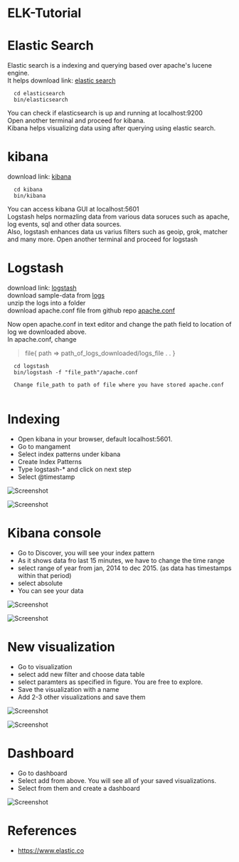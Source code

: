 # ELK-Tutorial

# Elastic Search 
  Elastic search is a indexing and querying based over apache's lucene engine.</br>
  It helps download link: [elastic search](https://artifacts.elastic.co/downloads/elasticsearch/elasticsearch-6.7.0.tar.gz) 

```
  cd elasticsearch
  bin/elasticsearch
```

You can check if elasticsearch is up and running at localhost:9200 </br>
Open another terminal and proceed for kibana. </br>
Kibana helps visualizing data using after querying using elastic search.


# kibana
download link: [kibana](https://www.elastic.co/downloads/kibana)

```
  cd kibana
  bin/kibana
```
You can access kibana GUI at localhost:5601 </br>
Logstash helps normazling data from various data soruces such as apache, log events, sql and other data sources. </br>
Also, logstash enhances data us varius filters such as geoip, grok, matcher and many more.
Open another terminal and proceed for logstash


# Logstash

download link: [logstash](https://www.elastic.co/downloads/logstash) <br>
download sample-data from [logs](https://github.com/Alakazam03/ELK-Tutorial/blob/master/logs.zip)<br>
unzip the logs into a folder </br>
download apache.conf file from github repo [apache.conf](https://github.com/Alakazam03/ELK-Tutorial/blob/master/apache.conf)

Now open apache.conf in text editor and change the path field to location of log we downloaded above. </br>
In apache.conf, change <br>
> file{
    path => path_of_logs_downloaded/logs_file
   .
   .
  }

```
  cd logstash
  bin/logstash -f "file_path"/apache.conf
  
  Change file_path to path of file where you have stored apache.conf
  
```


# Indexing

  * Open kibana in your browser, default localhost:5601.
  * Go to mangament
  * Select index patterns under kibana
  * Create Index Patterns
  * Type logstash-* and click on next step
  * Select @timestamp
  
  ![Screenshot](https://user-images.githubusercontent.com/23367724/55173780-4ffc5700-51a2-11e9-8407-3d300d9a3701.png) <!-- .element height="20%" width="20%" -->
  
  ![Screenshot](https://user-images.githubusercontent.com/23367724/55176701-a324d880-51a7-11e9-9d7f-1c053dbb63e5.png)
  
# Kibana console

  * Go to Discover, you will see your index pattern 
  * As it shows data fro last 15 minutes, we have to change the time range
  * select range of year from jan, 2014 to dec 2015. (as data has timestamps within that period)
  * select absolute
  * You can see your data 
  
  ![Screenshot](https://user-images.githubusercontent.com/23367724/55173750-47a41c00-51a2-11e9-80a0-16ec90279292.png)
  
  ![Screenshot](https://user-images.githubusercontent.com/23367724/55173780-4ffc5700-51a2-11e9-8407-3d300d9a3701.png)
  
  
# New visualization
  
  * Go to visualization
  * select add new filter and choose data table
  * select paramters as specified in figure. You are free to explore.
  * Save the visualization with a name 
  * Add 2-3 other visualizations and save them
  
   ![Screenshot](https://user-images.githubusercontent.com/23367724/55173182-41fa0680-51a1-11e9-9ae5-72662d551c58.png)
   
   ![Screenshot](https://user-images.githubusercontent.com/23367724/55174241-12e49480-51a3-11e9-8f3f-860752bf5dc6.png)
  
# Dashboard
  
  * Go to dashboard
  * Select add from above. You will see all of your saved visualizations.
  * Select from them and create a dashboard
  
  ![Screenshot](https://user-images.githubusercontent.com/23367724/55172773-90f36c00-51a0-11e9-997c-ae4aa7db9ba6.png)
  
  
 # References 
 
  * https://www.elastic.co
  
